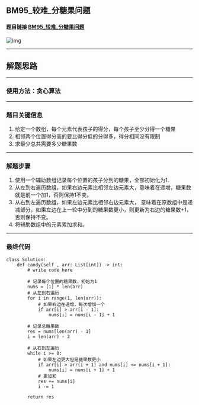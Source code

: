 ## BM95_较难_分糖果问题

#### 题目链接 [BM95_较难_分糖果问题](https://www.nowcoder.com/practice/76039109dd0b47e994c08d8319faa352?tpId=295&tqId=1008104&ru=/exam/oj&qru=/ta/format-top101/question-ranking&sourceUrl=%2Fexam%2Foj)

![img](https://i.ibb.co/N998s36/20230712102025.png)

---
## 解题思路
---
### 使用方法：贪心算法
---
### 题目关键信息

1. 给定一个数组，每个元素代表孩子的得分，每个孩子至少分得一个糖果
2. 相邻两个位置得分高的要比得分低的分得多，得分相同没有限制
3. 求最少总共需要多少糖果数

---
### 解题步骤
1. 使用一个辅助数组记录每个位置的孩子分到的糖果，全部初始化为1.
2. 从左到右遍历数组，如果右边元素比相邻左边元素大，意味着在递增，糖果数就是前一个加1，否则保持1不变。
3. 从右到左遍历数组，如果左边元素比相邻右边元素大， 意味着在原数组中是递减部分，如果左边在上一轮中分到的糖果数更小，则更新为右边的糖果数+1，否则保持不变。
4. 将辅助数组中的元素累加求和。
---

### 最终代码
```
class Solution:
    def candy(self , arr: List[int]) -> int:
        # write code here

        # 记录每个位置的糖果数，初始为1
        nums = [1] * len(arr)
        # 从左到右遍历
        for i in range(1, len(arr)):
            # 如果右边在递增，每次增加一个
            if arr[i] > arr[i - 1]:
                nums[i] = nums[i - 1] + 1

        # 记录总糖果数
        res = nums[len(arr) - 1]
        i = len(arr) - 2

        # 从右到左遍历
        while i >= 0:
            # 如果左边更大但是糖果数更小
            if arr[i] > arr[i + 1] and nums[i] <= nums[i + 1]:
                nums[i] = nums[i + 1] + 1
            # 累加和
            res += nums[i]
            i -= 1

        return res
```